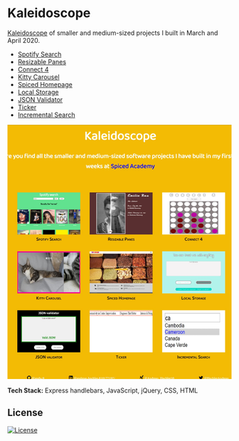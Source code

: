 # Kaleidoscope

<a href="http://kaleidoscope.andreashechler.com/" target="_blank">Kaleidoscope</a> of smaller and medium-sized projects I built in March and April 2020.

- <a href="http://kaleidoscope.andreashechler.com/spotify_search/" target="_blank">Spotify Search</a>
- <a href="http://kaleidoscope.andreashechler.com/resizable_panes/" target="_blank">Resizable Panes</a>
- <a href="http://kaleidoscope.andreashechler.com/connect4/" target="_blank">Connect 4</a>
- <a href="http://kaleidoscope.andreashechler.com/kitty_carousel/" target="_blank">Kitty Carousel</a>
- <a href="http://kaleidoscope.andreashechler.com/spiced_homepage/" target="_blank">Spiced Homepage</a>
- <a href="http://kaleidoscope.andreashechler.com/local_storage/" target="_blank">Local Storage</a>
- <a href="http://kaleidoscope.andreashechler.com/JSON_validator/" target="_blank">JSON Validator</a>
- <a href="http://kaleidoscope.andreashechler.com/ticker/" target="_blank">Ticker</a>
- <a href="http://kaleidoscope.andreashechler.com/incremental_search/" target="_blank">Incremental Search</a>

<img src="/public/kaleidoscope.jpg" alt="entry site of kaleidoscope displaying all the medium-sized and smaller projects">

**Tech Stack:** Express handlebars, JavaScript, jQuery, CSS, HTML

## License

[![License](http://img.shields.io/:license-mit-blue.svg?style=flat-square)](http://badges.mit-license.org)
